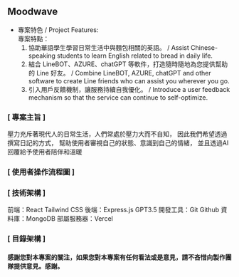 ## Moodwave
* 專案特色 / Project Features:  
專案特點：
  1. 協助華語學生學習日常生活中與麵包相關的英語。 / Assist Chinese-speaking students to learn English related to bread in daily life.
  2. 結合 LineBOT、AZURE、chatGPT 等軟件，打造隨時隨地為您提供幫助的 Line 好友。 / Combine LineBOT, AZURE, chatGPT and other software to create Line friends who can assist you wherever you go.
  3. 引入用戶反饋機制，讓服務持續自我優化。 / Introduce a user feedback mechanism so that the service can continue to self-optimize.

### [ 專案主旨 ]
壓力充斥著現代人的日常生活，人們常處於壓力大而不自知，
因此我們希望透過撰寫日記的方式，
幫助使用者審視自己的狀態、意識到自己的情緒，
並且透過AI回覆給予使用者陪伴和溫暖

### [ 使用者操作流程圖 ]
### [ 技術架構 ]
前端：React  Tailwind CSS
後端：Express.js GPT3.5
開發工具：Git Github
資料庫：MongoDB
部屬服務器：Vercel
### [ 目錄架構 ]

<!-- ### [ 目標使用者 / target user ]
<img width="1280" alt="Screenshot 2023-06-06 at 7 25 23 PM" src="https://github.com/AndersonTsaiTW/LAT_Repo/assets/113076298/c50219b9-d77f-4fbc-99fb-06aaadc00451">  
  
### [ 使用者操作流程 / User Operation Process ]
<img width="1280" alt="Screenshot 2023-06-06 at 7 25 59 PM" src="https://github.com/AndersonTsaiTW/LAT_Repo/assets/113076298/73046b88-4956-4f81-abb3-01b2518af65f">  
  
### [ 技術架構 / technical structure ]  
<img width="1280" alt="Screenshot 2023-06-06 at 7 26 41 PM" src="https://github.com/AndersonTsaiTW/LAT_Repo/assets/113076298/7fb60aef-4370-4ff6-88cc-632c082668d5">  
  
### [ QR code ]：如果你想實際測試，請聯絡製作團隊 / If you want to actually test it, please contact the production team  
![BreadExplorerQRcode](https://github.com/AndersonTsaiTW/LAT_Repo/assets/113076298/7355e154-e0fc-40c3-a6b6-1cc938665c14) -->
<!-- 
### 如果你想自己玩玩看 / if you want to play for yourself
0. 如果AZURE模型已失效，則無法測試 / Cannot test if the AZURE model is dead 
1. 下載資料夾程式碼 / Download the folder code
2. 建立自己的line頻道，取得token及secret，取得google map api的token，都寫入config.py中 / Create your own line channel, get the token and secret, get the token of google map api, and write them into config.py
3. 取得自己的openAI API token，在同一個資料夾建立 key.txt，直接寫入 / Obtain your own openAI API token, create key.txt in the same folder, and write directly
4. 啟動ngrok，本地port使用3001(./ngrok http 3001)，將網址更新到line頻道 / Start ngrok, use 3001 (./ngrok http 3001) for the local port, and update the URL to the line channel
5. 啟動 Bread_Explorer.py 主程式 / Start the main program: Bread_Explorer.py
6. 與lineBOT對話  / chat with lineBOT -->

#### 感謝您對本專案的關注，如果您對本專案有任何看法或是意見，請不吝惜向製作團隊提供意見。感謝。